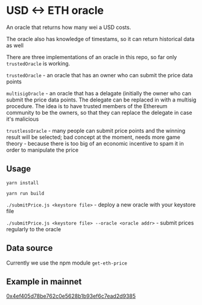 # USD <-> ETH oracle

An oracle that returns how many wei a USD costs.

The oracle also has knowledge of timestams, so it can return historical data as well

There are three implementations of an oracle in this repo, so far only `trustedOracle` is working. 

`trustedOracle` - an oracle that has an owner who can submit the price data points

`multisigOracle` - an oracle that has a delagate (initially the owner who can submit the price data points. The delegate can be replaced in with a multisig procedure. The idea is to have trusted members of the Ethereum community to be the owners, so that they can replace the delegate in case it's malicious

`trustlessOracle` - many people can submit price points and the winning result will be selected; bad concept at the moment, needs more game theory - because there is too big of an economic incentive to spam it in order to manipulate the price

## Usage

`yarn install`

`yarn run build`

`./submitPrice.js <keystore file>` - deploy a new oracle with your keystore file

`./submitPrice.js <keystore file> --oracle <oracle addr>` - submit prices regularly to the oracle


## Data source

Currently we use the npm module `get-eth-price`


## Example in mainnet

[0x4ef405d78be762c0e5628b1b93ef6c7ead2d9385](https://etherscan.io/address/0x4ef405d78be762c0e5628b1b93ef6c7ead2d9385#readContract)
